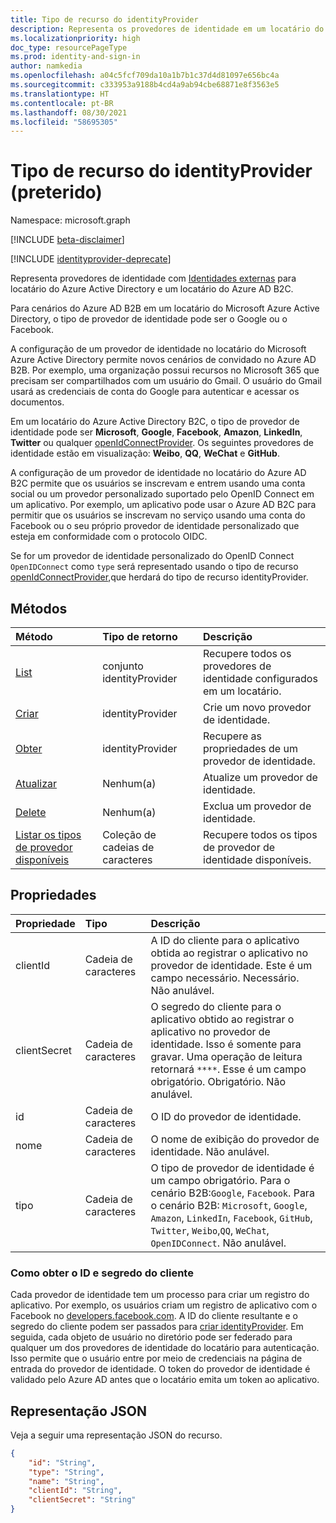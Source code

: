 ```yaml
---
title: Tipo de recurso do identityProvider
description: Representa os provedores de identidade em um locatário do Azure Active Directory e em um locatário do Azure AD B2C.
ms.localizationpriority: high
doc_type: resourcePageType
ms.prod: identity-and-sign-in
author: namkedia
ms.openlocfilehash: a04c5fcf709da10a1b7b1c37d4d81097e656bc4a
ms.sourcegitcommit: c333953a9188b4cd4a9ab94cbe68871e8f3563e5
ms.translationtype: HT
ms.contentlocale: pt-BR
ms.lasthandoff: 08/30/2021
ms.locfileid: "58695305"
---
```

# <a name="identityprovider-resource-type-deprecated"></a>Tipo de recurso do identityProvider (preterido)
Namespace: microsoft.graph

[!INCLUDE [beta-disclaimer](../../includes/beta-disclaimer.md)]

[!INCLUDE [identityprovider-deprecate](../../includes/identityprovider-deprecate.md)]

Representa provedores de identidade com [Identidades externas](/azure/active-directory/external-identities/) para locatário do Azure Active Directory e um locatário do Azure AD B2C.

Para cenários do Azure AD B2B em um locatário do Microsoft Azure Active Directory, o tipo de provedor de identidade pode ser o Google ou o Facebook.

A configuração de um provedor de identidade no locatário do Microsoft Azure Active Directory permite novos cenários de convidado no Azure AD B2B. Por exemplo, uma organização possui recursos no Microsoft 365 que precisam ser compartilhados com um usuário do Gmail. O usuário do Gmail usará as credenciais de conta do Google para autenticar e acessar os documentos.

Em um locatário do Azure Active Directory B2C, o tipo de provedor de identidade pode ser **Microsoft**, **Google**, **Facebook**, **Amazon**, **LinkedIn**, **Twitter** ou qualquer [openIdConnectProvider](../resources/openidconnectprovider.md). Os seguintes provedores de identidade estão em visualização: **Weibo**, **QQ**, **WeChat** e **GitHub**.

A configuração de um provedor de identidade no locatário do Azure AD B2C permite que os usuários se inscrevam e entrem usando uma conta social ou um provedor personalizado suportado pelo OpenID Connect em um aplicativo. Por exemplo, um aplicativo pode usar o Azure AD B2C para permitir que os usuários se inscrevam no serviço usando uma conta do Facebook ou o seu próprio provedor de identidade personalizado que esteja em conformidade com o protocolo OIDC.

Se for um provedor de identidade personalizado do OpenID Connect `OpenIDConnect` como `type` será representado usando o tipo de recurso [openIdConnectProvider](../resources/openidconnectprovider.md),que herdará do tipo de recurso identityProvider.

## <a name="methods"></a>Métodos

| Método       | Tipo de retorno  |Descrição|
|:---------------|:--------|:----------|
|[List](../api/identityprovider-list.md)|conjunto identityProvider|Recupere todos os provedores de identidade configurados em um locatário.|
|[Criar](../api/identityprovider-post-identityproviders.md)|identityProvider|Crie um novo provedor de identidade.|
|[Obter](../api/identityprovider-get.md) |identityProvider|Recupere as propriedades de um provedor de identidade.|
|[Atualizar](../api/identityprovider-update.md)|Nenhum(a)|Atualize um provedor de identidade.|
|[Delete](../api/identityprovider-delete.md)|Nenhum(a)|Exclua um provedor de identidade.|
|[Listar os tipos de provedor disponíveis](../api/identityprovider-list-availableprovidertypes.md)|Coleção de cadeias de caracteres|Recupere todos os tipos de provedor de identidade disponíveis.|

## <a name="properties"></a>Propriedades

|Propriedade|Tipo|Descrição|
|:---------------|:--------|:----------|
|clientId|Cadeia de caracteres|A ID do cliente para o aplicativo obtida ao registrar o aplicativo no provedor de identidade. Este é um campo necessário. Necessário. Não anulável.|
|clientSecret|Cadeia de caracteres|O segredo do cliente para o aplicativo obtido ao registrar o aplicativo no provedor de identidade. Isso é somente para gravar. Uma operação de leitura retornará `****`. Esse é um campo obrigatório. Obrigatório. Não anulável.|
|id|Cadeia de caracteres|O ID do provedor de identidade.|
|nome|Cadeia de caracteres|O nome de exibição do provedor de identidade. Não anulável.|
|tipo|Cadeia de caracteres|O tipo de provedor de identidade é um campo obrigatório. Para o cenário B2B:`Google`, `Facebook`. Para o cenário B2B: `Microsoft`, `Google`, `Amazon`, `LinkedIn`, `Facebook`, `GitHub`, `Twitter`, `Weibo`,`QQ`, `WeChat`, `OpenIDConnect`. Não anulável.|

### <a name="where-to-get-the-client-id-and-secret"></a>Como obter o ID e segredo do cliente

Cada provedor de identidade tem um processo para criar um registro do aplicativo. Por exemplo, os usuários criam um registro de aplicativo com o Facebook no [developers.facebook.com](https://developers.facebook.com/). A ID do cliente resultante e o segredo do cliente podem ser passados para [criar identityProvider](../api/identityprovider-post-identityproviders.md). Em seguida, cada objeto de usuário no diretório pode ser federado para qualquer um dos provedores de identidade do locatário para autenticação. Isso permite que o usuário entre por meio de credenciais na página de entrada do provedor de identidade. O token do provedor de identidade é validado pelo Azure AD antes que o locatário emita um token ao aplicativo.

## <a name="json-representation"></a>Representação JSON

Veja a seguir uma representação JSON do recurso.

<!-- {
  "blockType": "resource",
  "@odata.type": "microsoft.graph.identityProvider"
} -->

```json
{
    "id": "String",
    "type": "String",
    "name": "String",
    "clientId": "String",
    "clientSecret": "String"
}
```
